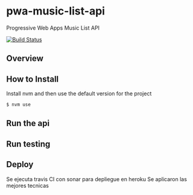 # pwa-music-list-api
Progressive Web Apps Music List API

[![Build Status](https://travis-ci.org/lorgiorepo/pwa-music-list-api.svg?branch=master)](https://travis-ci.org/lorgiorepo/pwa-music-list-api)

## Overview

## How to Install
Install nvm and then use the default version for the project

```sh
$ nvm use
```
## Run the api

## Run testing

## Deploy
Se ejecuta travis CI con sonar para depliegue en heroku
Se aplicaron las mejores tecnicas
